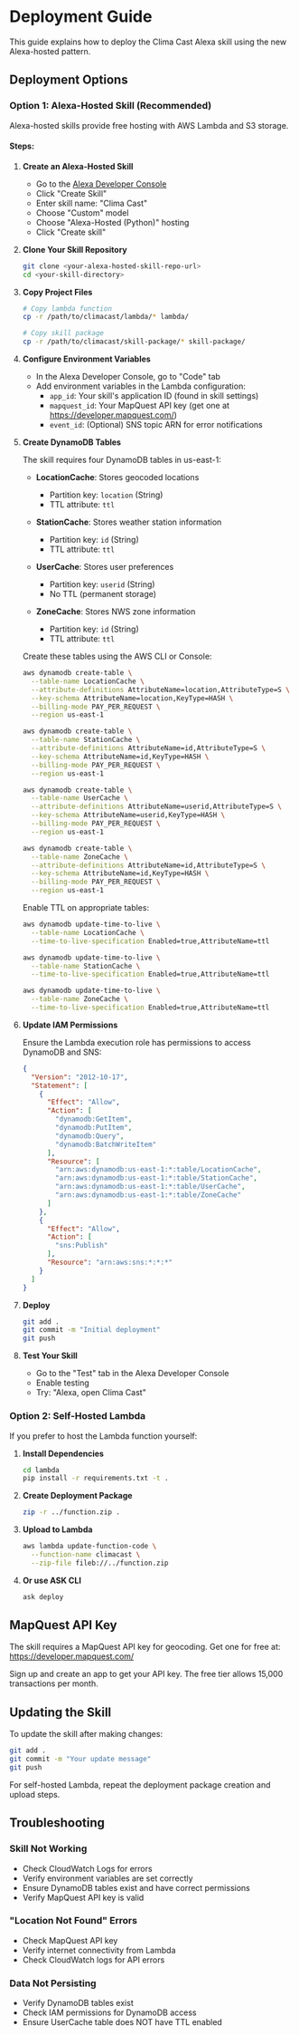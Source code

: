 # Deployment Guide

This guide explains how to deploy the Clima Cast Alexa skill using the new Alexa-hosted pattern.

## Deployment Options

### Option 1: Alexa-Hosted Skill (Recommended)

Alexa-hosted skills provide free hosting with AWS Lambda and S3 storage.

#### Steps:

1. **Create an Alexa-Hosted Skill**
   - Go to the [Alexa Developer Console](https://developer.amazon.com/alexa/console/ask)
   - Click "Create Skill"
   - Enter skill name: "Clima Cast"
   - Choose "Custom" model
   - Choose "Alexa-Hosted (Python)" hosting
   - Click "Create skill"

2. **Clone Your Skill Repository**
   ```bash
   git clone <your-alexa-hosted-skill-repo-url>
   cd <your-skill-directory>
   ```

3. **Copy Project Files**
   ```bash
   # Copy lambda function
   cp -r /path/to/climacast/lambda/* lambda/
   
   # Copy skill package
   cp -r /path/to/climacast/skill-package/* skill-package/
   ```

4. **Configure Environment Variables**
   - In the Alexa Developer Console, go to "Code" tab
   - Add environment variables in the Lambda configuration:
     - `app_id`: Your skill's application ID (found in skill settings)
     - `mapquest_id`: Your MapQuest API key (get one at https://developer.mapquest.com/)
     - `event_id`: (Optional) SNS topic ARN for error notifications

5. **Create DynamoDB Tables**
   
   The skill requires four DynamoDB tables in us-east-1:
   
   - **LocationCache**: Stores geocoded locations
     - Partition key: `location` (String)
     - TTL attribute: `ttl`
   
   - **StationCache**: Stores weather station information
     - Partition key: `id` (String)
     - TTL attribute: `ttl`
   
   - **UserCache**: Stores user preferences
     - Partition key: `userid` (String)
     - No TTL (permanent storage)
   
   - **ZoneCache**: Stores NWS zone information
     - Partition key: `id` (String)
     - TTL attribute: `ttl`

   Create these tables using the AWS CLI or Console:
   ```bash
   aws dynamodb create-table \
     --table-name LocationCache \
     --attribute-definitions AttributeName=location,AttributeType=S \
     --key-schema AttributeName=location,KeyType=HASH \
     --billing-mode PAY_PER_REQUEST \
     --region us-east-1

   aws dynamodb create-table \
     --table-name StationCache \
     --attribute-definitions AttributeName=id,AttributeType=S \
     --key-schema AttributeName=id,KeyType=HASH \
     --billing-mode PAY_PER_REQUEST \
     --region us-east-1

   aws dynamodb create-table \
     --table-name UserCache \
     --attribute-definitions AttributeName=userid,AttributeType=S \
     --key-schema AttributeName=userid,KeyType=HASH \
     --billing-mode PAY_PER_REQUEST \
     --region us-east-1

   aws dynamodb create-table \
     --table-name ZoneCache \
     --attribute-definitions AttributeName=id,AttributeType=S \
     --key-schema AttributeName=id,KeyType=HASH \
     --billing-mode PAY_PER_REQUEST \
     --region us-east-1
   ```

   Enable TTL on appropriate tables:
   ```bash
   aws dynamodb update-time-to-live \
     --table-name LocationCache \
     --time-to-live-specification Enabled=true,AttributeName=ttl

   aws dynamodb update-time-to-live \
     --table-name StationCache \
     --time-to-live-specification Enabled=true,AttributeName=ttl

   aws dynamodb update-time-to-live \
     --table-name ZoneCache \
     --time-to-live-specification Enabled=true,AttributeName=ttl
   ```

6. **Update IAM Permissions**
   
   Ensure the Lambda execution role has permissions to access DynamoDB and SNS:
   ```json
   {
     "Version": "2012-10-17",
     "Statement": [
       {
         "Effect": "Allow",
         "Action": [
           "dynamodb:GetItem",
           "dynamodb:PutItem",
           "dynamodb:Query",
           "dynamodb:BatchWriteItem"
         ],
         "Resource": [
           "arn:aws:dynamodb:us-east-1:*:table/LocationCache",
           "arn:aws:dynamodb:us-east-1:*:table/StationCache",
           "arn:aws:dynamodb:us-east-1:*:table/UserCache",
           "arn:aws:dynamodb:us-east-1:*:table/ZoneCache"
         ]
       },
       {
         "Effect": "Allow",
         "Action": [
           "sns:Publish"
         ],
         "Resource": "arn:aws:sns:*:*:*"
       }
     ]
   }
   ```

7. **Deploy**
   ```bash
   git add .
   git commit -m "Initial deployment"
   git push
   ```

8. **Test Your Skill**
   - Go to the "Test" tab in the Alexa Developer Console
   - Enable testing
   - Try: "Alexa, open Clima Cast"

### Option 2: Self-Hosted Lambda

If you prefer to host the Lambda function yourself:

1. **Install Dependencies**
   ```bash
   cd lambda
   pip install -r requirements.txt -t .
   ```

2. **Create Deployment Package**
   ```bash
   zip -r ../function.zip .
   ```

3. **Upload to Lambda**
   ```bash
   aws lambda update-function-code \
     --function-name climacast \
     --zip-file fileb://../function.zip
   ```

4. **Or use ASK CLI**
   ```bash
   ask deploy
   ```

## MapQuest API Key

The skill requires a MapQuest API key for geocoding. Get one for free at:
https://developer.mapquest.com/

Sign up and create an app to get your API key. The free tier allows 15,000 transactions per month.

## Updating the Skill

To update the skill after making changes:

```bash
git add .
git commit -m "Your update message"
git push
```

For self-hosted Lambda, repeat the deployment package creation and upload steps.

## Troubleshooting

### Skill Not Working
- Check CloudWatch Logs for errors
- Verify environment variables are set correctly
- Ensure DynamoDB tables exist and have correct permissions
- Verify MapQuest API key is valid

### "Location Not Found" Errors
- Check MapQuest API key
- Verify internet connectivity from Lambda
- Check CloudWatch logs for API errors

### Data Not Persisting
- Verify DynamoDB tables exist
- Check IAM permissions for DynamoDB access
- Ensure UserCache table does NOT have TTL enabled
